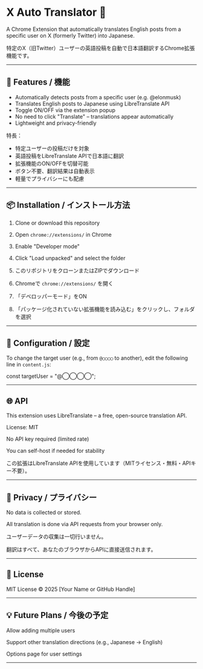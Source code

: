 # X Auto Translator 🚀

A Chrome Extension that automatically translates English posts from a specific user on X (formerly Twitter) into Japanese.

特定のX（旧Twitter）ユーザーの英語投稿を自動で日本語翻訳するChrome拡張機能です。

---

## 🧩 Features / 機能

- Automatically detects posts from a specific user (e.g. @elonmusk)
- Translates English posts to Japanese using LibreTranslate API
- Toggle ON/OFF via the extension popup
- No need to click "Translate" – translations appear automatically
- Lightweight and privacy-friendly

特長：
- 特定ユーザーの投稿だけを対象
- 英語投稿をLibreTranslate APIで日本語に翻訳
- 拡張機能のON/OFFを切替可能
- ボタン不要、翻訳結果は自動表示
- 軽量でプライバシーにも配慮

---

## 📦 Installation / インストール方法

1. Clone or download this repository
2. Open `chrome://extensions/` in Chrome
3. Enable "Developer mode"
4. Click "Load unpacked" and select the folder

1. このリポジトリをクローンまたはZIPでダウンロード  
2. Chromeで `chrome://extensions/` を開く  
3. 「デベロッパーモード」をON  
4. 「パッケージ化されていない拡張機能を読み込む」をクリックし、フォルダを選択

---

## 🔧 Configuration / 設定

To change the target user (e.g., from `@◯◯◯◯` to another), edit the following line in `content.js`:

const targetUser = "@◯◯◯◯"; 

---

## 🌐 API

This extension uses LibreTranslate – a free, open-source translation API.

License: MIT

No API key required (limited rate)

You can self-host if needed for stability

この拡張はLibreTranslate APIを使用しています（MITライセンス・無料・APIキー不要）。

---

## 🔐 Privacy / プライバシー
No data is collected or stored.

All translation is done via API requests from your browser only.

ユーザーデータの収集は一切行いません。

翻訳はすべて、あなたのブラウザからAPIに直接送信されます。

---

## 📄 License

MIT License © 2025 [Your Name or GitHub Handle]

---  
## 💡 Future Plans / 今後の予定

Allow adding multiple users

Support other translation directions (e.g., Japanese → English)

Options page for user settings

---  





